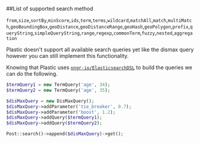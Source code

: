 
##List of supported search method

`from`,`size`,`sortBy`,`minScore`,`ids`,`term`,`terms`,`wildcard`,`matchAll`,`match`,`multiMatch`,`geoBoundingBox`,`geoDistance`,`geoDistanceRange`,`geoHash`,`geoPolygon`,`prefix`,`queryString`,`simpleQueryString`,`range`,`regexp`,`commonTerm`,`fuzzy`,`nested`,`aggregation`

Plastic doesn't support all available search queries yet like the dismax query however you can still implement this functionality.

Knowing that Plastic uses
[`ongr-io/ElasticsearchDSL`](https://github.com/ongr-io/ElasticsearchDSL) to build the queries we can do the following.


```php
$termQuery1 = new TermQuery('age', 34);
$termQuery2 = new TermQuery('age', 35);

$disMaxQuery = new DisMaxQuery();
$disMaxQuery->addParameter('tie_breaker', 0.7);
$disMaxQuery->addParameter('boost', 1.2);
$disMaxQuery->addQuery($termQuery1);
$disMaxQuery->addQuery($termQuery2);

Post::search()->append($disMaxQuery)->get();
```
